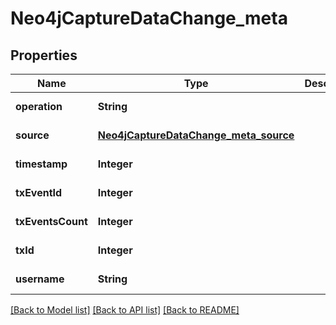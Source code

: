 # Neo4jCaptureDataChange_meta
## Properties

| Name | Type | Description | Notes |
|------------ | ------------- | ------------- | -------------|
| **operation** | **String** |  | [default to null] |
| **source** | [**Neo4jCaptureDataChange_meta_source**](Neo4jCaptureDataChange_meta_source.md) |  | [default to null] |
| **timestamp** | **Integer** |  | [default to null] |
| **txEventId** | **Integer** |  | [default to null] |
| **txEventsCount** | **Integer** |  | [default to null] |
| **txId** | **Integer** |  | [default to null] |
| **username** | **String** |  | [default to null] |

[[Back to Model list]](../README.md#documentation-for-models) [[Back to API list]](../README.md#documentation-for-api-endpoints) [[Back to README]](../README.md)


